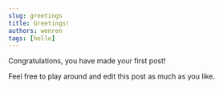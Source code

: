 ```yaml
---
slug: greetings
title: Greetings!
authors: wenren
tags: [hello]
---
```


Congratulations, you have made your first post!
<!-- truncate -->
Feel free to play around and edit this post as much as you like.